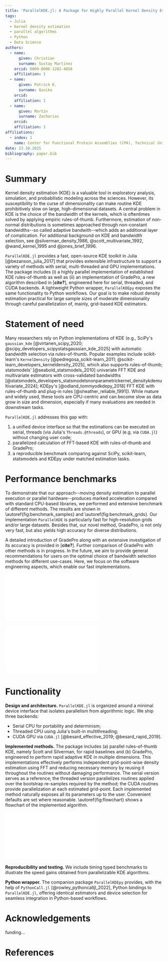 ```yaml
---
title: 'ParallelKDE.jl: A Package for Highly Parallel Kernel Density Estimation'
tags:
  - Julia
  - kernel density estimation
  - parallel algorithms
  - Python
  - Data Science
authors:
  - name:
      given: Christian
      surname: Sustay Martinez
    orcid: 0009-0006-1282-4850
    affiliation: 1
  - name:
      given: Patrick K.
      surname: Quoika
    orcid:
    affiliation: 1
  - name:
      given: Martin
      surname: Zacharias
    orcid:
    affiliation: 1
affiliations:
  - index: 1
    name: Center for Functional Protein Assemblies (CPA), Technical University of Munich, Germany
date: 23.10.2025
bibliography: paper.bib
---
```


# Summary

Kernel density estimation (KDE) is a valuable tool in exploratory analysis, simulation, and probabilistic modeling across the sciences. However, its susceptibility to the curse of dimensionality can make routine KDE prohibitively slow on large, high-dimensional datasets. A central problem in KDE is the choice of the bandwidth of the kernels, which is oftentimes solved by applying empiric rules-of-thumb. Furthermore, estimation of non-normal distributions is sometimes approached through non-constant bandwidths--so called adaptive bandwith--which adds an additional layer of complication. For additional background on KDE and bandwidth selection, see @silverman_density_1986, @scott_multivariate_1992, @wand_kernel_1995 and @jones_brief_1996.

`ParallelKDE.jl` provides a fast, open-source KDE toolkit in Julia [@bezanson_julia_2017] that provides extensible infrastructure to support a variety of methods with serial, multi-threaded and GPU implementations. The package includes (i) a highly parallel implementation of established KDE rules-of-thumb as well as (ii) an implementation of GradePro, a new algorithm described in [**cite?**], engineered here for serial, threaded, and CUDA backends. A lightweight Python wrapper, `ParallelKDEpy` exposes the same functionality to Python workflows. Our goal is to make robust density estimation practical for large sample sizes of moderate dimensionality through careful parallelization of, mainly, grid-based KDE estimators. 

# Statement of need

Many researchers rely on Python implementations of KDE (e.g., SciPy's `gaussian_kde` [@virtanen_scipy_2020; @scipy_developers_scipystatsgaussian_kde_2025] with automatic bandwidth selection via rules-of-thumb. Popular examples include scikit-learn's `KernelDensity` [@pedregosa_scikit-learn_2011; @scikit-learn_developers_kerneldensity_2025], which also supports rules-of-thumb; statsmodels' [@seabold_statsmodels_2010] univariate FFT KDE and multivariate estimators with cross-validated bandwidths [@statsmodels_developers_statsmodelsnonparametrickernel_densitykdemultivariate_2024]; KDEpy's [@odland_tommyodkdepy_2018] FFT KDE with rules-of-thumb and plug-in rules [@sheather_reliable_1991]). While mature and widely used, these tools are CPU-centric and can become slow as data grow in size and dimension, especially if many evaluations are needed in downstream tasks.

`ParallelKDE.jl` addresses this gap with:

1. a unified device interface so that the estimations can be executed on serial, threads (via Julia's `Threads.@threads`), or GPU (e.g. via `CUDA.jl`) without changing user code;
2. parallelized calculation of FFT-based KDE with rules-of-thumb and GradePro;
3. a reproducible benchmark comparing against SciPy, scikit-learn, statsmodels and KDEpy under matched estimation tasks.

# Performance benchmarks

To demonstrate that our approach--moving density estimation to parallel execution or parallel hardware--produces marked acceleration compared with standard CPU-based libraries, we performed and extensive benchmark of different methods. The results are shown in \autoref{fig:benchmark_samples} and \autoref{fig:benchmark_grids}. Our implementation `ParallelKDE` is particularly fast for high-resolution grids and/or large datasets. 
Besides that, our novel method, GradePro, is not only very fast, but also yields high accuracy for diverse distributions. 

A detailed introduction of GradePro along with an extensive investigation of its accuracy is provided in [**cite?**]. Further comparison of GradePro with other methods is in progress. In the future, we aim to provide general recommendations for users on the optimal choice of bandwidth selection methods for different use-cases. Here, we focus on the software engineering aspects, which enable our fast implementations.

![Benchmark of common KDE packages and their estimators along with methods in ParallelKDE with respect to sample size. Relative mean times are reported where a value of 1.0 indicates that the estimator was the fastest for a sample size. The estimations were performed for 100 to 100000 samples in 1D with a grid of 500 points; and for 1000 to 1000000 samples in 2D with a grid of 100 points per dimension.\label{fig:benchmark_samples}](./benchmark_samples.pdf)

![Benchmark of common KDE packages and their estimators along with methods in ParallelKDE with respect to grid size. Relative mean times are reported where a value of 1.0 indicates that the estimator was the fastest for a grid size. The estimations were performed for 100 to 2500 grid points in 1D with 10000 samples; and for 33 to 300 grid points per dimension with 100000 samples in 2D.\label{fig:benchmark_grids}](./benchmark_grid.pdf)

# Functionality

**Design and architecture.** `ParallelKDE.jl` is organized around a minimal device interface that isolates parallelism from algorithmic logic. We ship three backends:

- Serial CPU for portability and determinism;
- Threaded CPU using Julia's built-in multithreading;
- CUDA GPU via `CUDA.jl` [@besard_effective_2019; @besard_rapid_2019].

**Implemented methods.** The package includes (a) parallel rules-of-thumb KDE, namely Scott and Silverman, for rapid baselines and (b) GradePro, engineered to perform rapid adaptive KDE in multiple dimensions. This implementations effectively performs independent grid-point-wise density estimation using FFT and reducing necessary memory by reusing it throughout the routines without damaging performance. The serial version serves as a reference; the threaded version parallelizes routines applied over the bootstrap re-samples required by the method; the CUDA routines provide parallelization at each estimated grid-point. Each implemented method naturally exposes all its parameters up to the user. Convenient defaults are set where reasonable. \autoref{fig:flowchart} shows a flowchart of the implemented algorithm.

![Flowchart of the parallelizable point-wise density estimation algorithm. \label{fig:flowchart}](./parallelkde_flowchart.pdf)

**Reproducibility and testing.** We include timing typed benchmarks to illustrate the speed gains obtained from parallelizable KDE algorithms.

**Python wrapper.** The companion package `ParallelKDEpy` provides, with the help of `PythonCall.jl` [@rowley_pythoncalljl_2022], Python bindings to `ParallelKDE.jl`, offering identical estimators and device selection for seamless integration in Python-based workflows.

# Acknowledgements

funding...

# References
